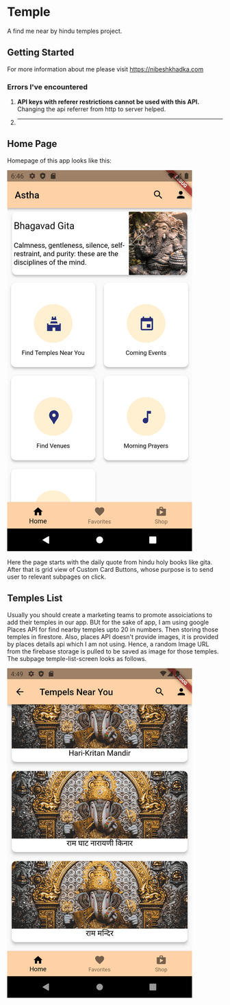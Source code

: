 # Temple

A find me near by hindu temples project.

## Getting Started

For more information about me please visit https://nibeshkhadka.com


### Errors I've encountered 

1. **API keys with referer restrictions cannot be used with this API.** Changing the api referrer from http to server helped.
2. ****


## Home Page

Homepage of this app looks like this:

![Home Scren](assets/screenshots/home_page_scrn_shot.png)

Here the page starts with the daily quote from hindu holy books like gita. After that is grid view of Custom Card Buttons, whose purpose is to send user to relevant subpages on click.

## Temples List
Usually you should create a marketing teams to promote assoiciations to add their temples in our app. BUt for the sake of app, I am using google Places API for find nearby temples upto 20 in numbers. Then storing those temples in firestore. Also, places API doesn't provide images, it is provided by places details api which I am not using. Hence, a random Image URL from the firebase storage is pulled to be saved as image for those temples. The subpage temple-list-screen looks as follows. 

![Temple List Scren](assets/screenshots/temple_list_scrn_shot.png)

